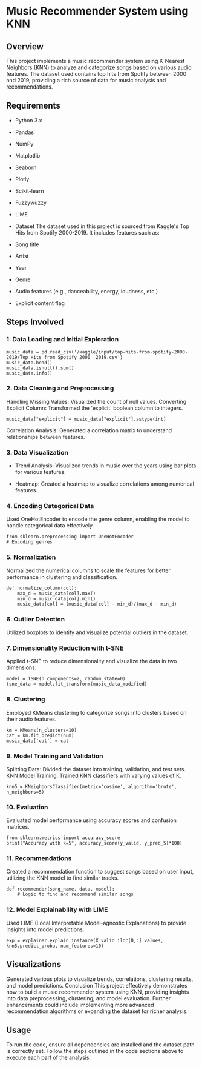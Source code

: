 # Music Recommender System using KNN
## Overview
This project implements a music recommender system using K-Nearest Neighbors (KNN) to analyze and categorize songs based on various audio features. The dataset used contains top hits from Spotify between 2000 and 2019, providing a rich source of data for music analysis and recommendations.

## Requirements
- Python 3.x
- Pandas
- NumPy
- Matplotlib
- Seaborn
- Plotly
- Scikit-learn
- Fuzzywuzzy
- LIME
- Dataset
The dataset used in this project is sourced from Kaggle's Top Hits from Spotify 2000-2019. It includes features such as:

- Song title
- Artist
- Year
- Genre
- Audio features (e.g., danceability, energy, loudness, etc.)
- Explicit content flag
## Steps Involved
### 1. Data Loading and Initial Exploration

```
music_data = pd.read_csv('/kaggle/input/top-hits-from-spotify-2000-2019/Top Hits from Spotify 2000  2019.csv')
music_data.head()
music_data.isnull().sum()
music_data.info()
```
### 2. Data Cleaning and Preprocessing
Handling Missing Values: Visualized the count of null values.
Converting Explicit Column: Transformed the 'explicit' boolean column to integers.

```
music_data["explicit"] = music_data["explicit"].astype(int)
```
Correlation Analysis: Generated a correlation matrix to understand relationships between features.
### 3. Data Visualization
- Trend Analysis: Visualized trends in music over the years using bar plots for various features.

- Heatmap: Created a heatmap to visualize correlations among numerical features.

### 4. Encoding Categorical Data
Used OneHotEncoder to encode the genre column, enabling the model to handle categorical data effectively.


```
from sklearn.preprocessing import OneHotEncoder
# Encoding genres
```
### 5. Normalization
Normalized the numerical columns to scale the features for better performance in clustering and classification.


```
def normalize_column(col):
    max_d = music_data[col].max()
    min_d = music_data[col].min()
    music_data[col] = (music_data[col] - min_d)/(max_d - min_d)
```
### 6. Outlier Detection
Utilized boxplots to identify and visualize potential outliers in the dataset.

### 7. Dimensionality Reduction with t-SNE
Applied t-SNE to reduce dimensionality and visualize the data in two dimensions.


```
model = TSNE(n_components=2, random_state=0)
tsne_data = model.fit_transform(music_data_modified)
```
### 8. Clustering
Employed KMeans clustering to categorize songs into clusters based on their audio features.


```
km = KMeans(n_clusters=10)
cat = km.fit_predict(num)
music_data['cat'] = cat
```
### 9. Model Training and Validation
Splitting Data: Divided the dataset into training, validation, and test sets.
KNN Model Training: Trained KNN classifiers with varying values of K.

```
knn5 = KNeighborsClassifier(metric='cosine', algorithm='brute', n_neighbors=5)
```
### 10. Evaluation
Evaluated model performance using accuracy scores and confusion matrices.


```
from sklearn.metrics import accuracy_score
print("Accuracy with k=5", accuracy_score(y_valid, y_pred_5)*100)
```
### 11. Recommendations
Created a recommendation function to suggest songs based on user input, utilizing the KNN model to find similar tracks.


```
def recommender(song_name, data, model):
    # Logic to find and recommend similar songs
```
### 12. Model Explainability with LIME
Used LIME (Local Interpretable Model-agnostic Explanations) to provide insights into model predictions.


```
exp = explainer.explain_instance(X_valid.iloc[0,:].values, knn5.predict_proba, num_features=10)
```
## Visualizations
Generated various plots to visualize trends, correlations, clustering results, and model predictions.
Conclusion
This project effectively demonstrates how to build a music recommender system using KNN, providing insights into data preprocessing, clustering, and model evaluation. Further enhancements could include implementing more advanced recommendation algorithms or expanding the dataset for richer analysis.

## Usage
To run the code, ensure all dependencies are installed and the dataset path is correctly set. Follow the steps outlined in the code sections above to execute each part of the analysis.
